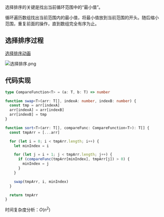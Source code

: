 选择排序的关键是找出当前循环范围中的“最小值”。

循环遍历数组找出当前范围内的最小值，将最小值放到当前范围的开头。随后缩小范围，重复前面的操作，直到数组完全有序为止。

## 选择排序过程

[选择排序动画](https://algorithm-visualizer.org/brute-force/selection-sort)

![选择排序.png](https://cdn.luohuidong.cn/clipboard_20231119_012142.png)

## 代码实现

```typescript
type CompareFunction<T> = (a: T, b: T) => number

function swap<T>(arr: T[], indexA: number, indexB: number) {
  const tmp = arr[indexA]
  arr[indexA] = arr[indexB]
  arr[indexB] = tmp
}

function sort<T>(arr: T[], compareFunc: CompareFunction<T>): T[] {
  const tmpArr = [...arr]

  for (let i = 0; i < tmpArr.length; i++) {
    let minIndex = i

    for (let j = i + 1; j < tmpArr.length; j++) {
      if (compareFunc(tmpArr[minIndex], tmpArr[j]) > 0) {
        minIndex = j
      }
    }

    swap(tmpArr, i, minIndex)
  }

  return tmpArr
}
```

时间复杂度分析：$O(n^2)$
